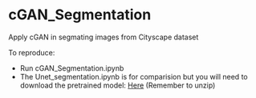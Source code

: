 # cGAN_Segmentation
Apply cGAN in segmating images from Cityscape dataset


To reproduce:
- Run cGAN_Segmentation.ipynb
- The Unet_segmentation.ipynb is for comparision but you will need to download the pretrained model: [Here]( https://drive.google.com/file/d/1ypfrqnaElT6bgFWygbbKmazVwTsm9qbi/view?usp=sharing)
  (Remember to unzip)
